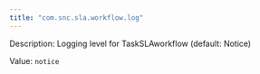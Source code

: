 ```yaml
---
title: "com.snc.sla.workflow.log"
---
```


Description: Logging level for TaskSLAworkflow (default: Notice)

Value: `notice`